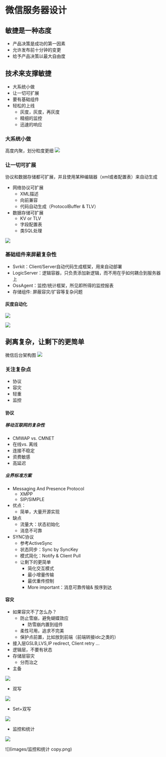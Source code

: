 # 微信服务器设计

## 敏捷是一种态度
* 产品决策是成功的第一因素
* 允许发布前十分钟的变更
* 给予产品决策以最大自由度

## 技术来支撑敏捷
* 大系统小做
* 让一切可扩展
* 要有基础组件
* 轻松的上线
  * 灰度，灰度，再灰度
  * 精细的监控
  * 迅速的响应

### 大系统小做
高度内聚，划分粒度更细
![](images/大系统小做.png)

### 让一切可扩展
协议和数据存储都可扩展，并且使用某种编辑器（xml或者配置表）来自动生成
* 网络协议可扩展
  * XML描述
  * 向前兼容
  * 代码自动生成（ProtocolBuffer & TLV）
* 数据存储可扩展
  * KV or TLV
  * 字段配置表
  * 类SQL处理

![](images/使用Interpretor来支持字段扩展.png)

### 基础组件来屏蔽复杂性
* Svrkit：Client/Server自动代码生成框架，用来自动部署
* LogicServer：逻辑容器，只负责添加新逻辑，而不用在乎如何耦合到服务器上
* OssAgent：监控/统计框架，所见即所得的监控报表
* 存储组件: 屏蔽容灾/扩容等复杂问题

#### 灰度自动化
![](images/微信工具灰度发布方式.png)

![](images/微信工具灰度发布方式2.png)

## 剥离复杂，让剩下的更简单
微信后台架构图
![](images/微信后台架构.png)

### 关注复杂点
* 协议
* 容灾
* 轻重
* 监控

#### 协议

##### 移动互联网的复杂性
  * CMWAP vs. CMNET
  * 在线vs. 离线
  * 连接不稳定
  * 资费敏感
  * 高延迟

##### 业界标准方案
* Messaging And Presence Protocol
  * XMPP
  * SIP/SIMPLE
* 优点：
  * 简单，大量开源实现
* 缺点
  * 流量大：状态初始化
  * 消息不可靠
* SYNC协议
  * 参考ActiveSync
  * 状态同步：Sync by SyncKey
  * 模式简化：Notify & Client Pull
  * 让剩下的更简单
    * 简化交互模式
    * 最小增量传输
    * 最优重传控制
    * More important：消息可靠传输& 按序到达

#### 容灾
* 如果容灾不了怎么办？
  * 防止雪崩，避免蝴蝶效应
    * 防雪崩内置到组件
  * 柔性可用，追求不完美
  * 保护点前置，比如放到前端（前端转接idc之类的）
* 接入层GSLB,LVS,IP redirect, Client retry ...
* 逻辑层，不要有状态
* 存储层容灾
  * 分而治之
* 主备

![](images/主备.png)

* 双写

![](images/双写.png)

* Set+双写

![](images/Set模型+双写.png)

* 监控和统计

![](images/监控和统计.png)

![](images/监控和统计 copy.png)
